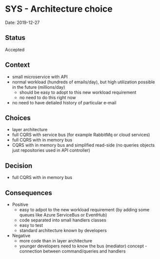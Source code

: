 # SYS - Architecture choice

Date: 2019-12-27

## Status

Accepted

## Context

- small microservice with API
- normal workload (hundreds of emails/day), but high utilization possible in the future (millions/day)
  - should be easy to adopt to this new workload requirement
  - no need to do this right now
- no need to have detialed history of particular e-mail
  
## Choices

- layer architecture
- full CQRS with service bus (for example RabbitMq or cloud services)
- full CQRS with in memory bus
- CQRS with in memory bus and simplified read-side (no queries objects just repositories used in API controller)

## Decision

- full CQRS with in memory bus

## Consequences

- Positive
  - easy to adpot to the new workload requirement (by adding some queues like Azure ServiceBus or EventHub)
  - code separated into small handlers classes
  - easy to test
  - standard architecture known by developers
- Negative
  - more code than in layer architecture
  - younger developers need to know the bus (mediator) concept - connection between command/queries and handlers
	
